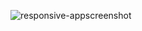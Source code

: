 ![responsive-appscreenshot](https://github.com/user-attachments/assets/1e9d3a3a-124e-4864-aaf9-719dce69782a)
